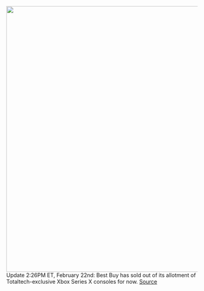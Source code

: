 <img src='https://cdn.vox-cdn.com/thumbor/ie8HcpWFYjSD1AI2xTeNnM3tg28=/0x0:2040x1360/1200x800/filters:focal(857x517:1183x843)/cdn.vox-cdn.com/uploads/chorus_image/image/70537114/vpavic_201103_4275_0182.0.jpg' width='700px' /><br/>
Update 2:26PM ET, February 22nd: Best Buy has sold out of its allotment of Totaltech-exclusive Xbox Series X consoles for now.
<a href='https://www.theverge.com/2022/2/22/22884504/microsoft-xbox-series-x-console-best-buy-totaltech-restock-availability-check'> Source <a/>
